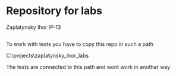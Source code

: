 # Repository for labs 
Zaplatynsky Ihor ІР-13

##
To work with tests you have to copy this repo in such a path

C:\projects\zaplatynsky_ihor_labs

The tests are connected to this path and wont work in anothar way

